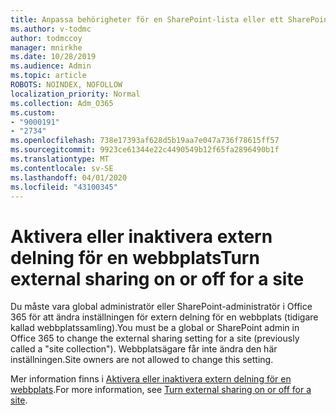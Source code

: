 ```yaml
---
title: Anpassa behörigheter för en SharePoint-lista eller ett SharePoint-bibliotek
ms.author: v-todmc
author: todmccoy
manager: mnirkhe
ms.date: 10/28/2019
ms.audience: Admin
ms.topic: article
ROBOTS: NOINDEX, NOFOLLOW
localization_priority: Normal
ms.collection: Adm_O365
ms.custom:
- "9000191"
- "2734"
ms.openlocfilehash: 738e17393af628d5b19aa7e047a736f78615ff57
ms.sourcegitcommit: 9923ce61344e22c4490549b12f65fa2896490b1f
ms.translationtype: MT
ms.contentlocale: sv-SE
ms.lasthandoff: 04/01/2020
ms.locfileid: "43100345"
---
```

# <a name="turn-external-sharing-on-or-off-for-a-site"></a><span data-ttu-id="dd8f6-102">Aktivera eller inaktivera extern delning för en webbplats</span><span class="sxs-lookup"><span data-stu-id="dd8f6-102">Turn external sharing on or off for a site</span></span>

<span data-ttu-id="dd8f6-103">Du måste vara global administratör eller SharePoint-administratör i Office 365 för att ändra inställningen för extern delning för en webbplats (tidigare kallad webbplatssamling).</span><span class="sxs-lookup"><span data-stu-id="dd8f6-103">You must be a global or SharePoint admin in Office 365 to change the external sharing setting for a site (previously called a "site collection").</span></span> <span data-ttu-id="dd8f6-104">Webbplatsägare får inte ändra den här inställningen.</span><span class="sxs-lookup"><span data-stu-id="dd8f6-104">Site owners are not allowed to change this setting.</span></span> 

<span data-ttu-id="dd8f6-105">Mer information finns i [Aktivera eller inaktivera extern delning för en webbplats](https://docs.microsoft.com/sharepoint/change-external-sharing-site).</span><span class="sxs-lookup"><span data-stu-id="dd8f6-105">For more information, see [Turn external sharing on or off for a site](https://docs.microsoft.com/sharepoint/change-external-sharing-site).</span></span>
